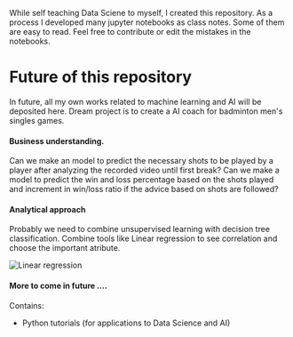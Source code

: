 While self teaching Data Sciene to myself, I created this repository. As a process I developed many jupyter notebooks as class notes. Some of them are easy to read. Feel free to contribute or edit the mistakes in the notebooks. 

# Future of this repository
In future, all my own works related to machine learning and AI will be deposited here. Dream project is to create a AI coach for badminton men's singles games.

#### Business understanding.
Can we make an model to predict the necessary shots to be played by a player after analyzing the recorded video until first break?
Can we make a model to predict the win and loss percentage based on the shots played and increment in win/loss ratio if the advice based on shots are followed?

#### Analytical approach
Probably we need to combine unsupervised learning with decision tree classification. 
Combine tools like Linear regression to see correlation and choose the important atribute.

![Linear regression](https://github.com/RamanathanVaradharajan/Python-for-Data-Science/blob/exploratary_stats/predict_car_price/Figure_4.png)

#### More to come in future ....



Contains:
* Python tutorials (for applications to Data Science and AI)
